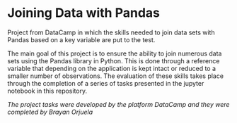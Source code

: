 # Joining Data with Pandas
Project from DataCamp in which the skills needed to join data sets with Pandas based on a key variable are put to the test.

The main goal of this project is to ensure the ability to join numerous data sets using the Pandas library in Python. This is done through a reference variable that depending on the application is kept intact or reduced to a smaller number of observations. The evaluation of these skills takes place through the completion of a series of tasks presented in the jupyter notebook in this repository.

_The project tasks were developed by the platform DataCamp and they were completed by Brayan Orjuela_
